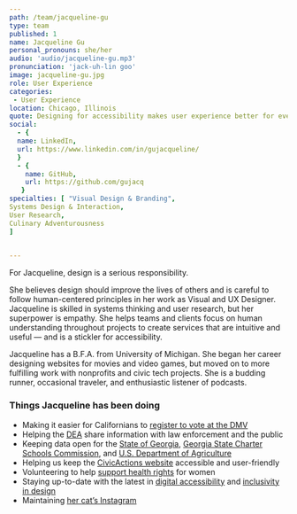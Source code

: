 ```yaml
---
path: /team/jacqueline-gu
type: team
published: 1
name: Jacqueline Gu
personal_pronouns: she/her
audio: 'audio/jacqueline-gu.mp3'
pronunciation: 'jack-uh-lin goo'
image: jacqueline-gu.jpg
role: User Experience
categories: 
 - User Experience
location: Chicago, Illinois
quote: Designing for accessibility makes user experience better for everyone, not just people who need it.
social: 
  - {
  name: LinkedIn,
  url: https://www.linkedin.com/in/gujacqueline/
  }
  - {
    name: GitHub,
    url: https://github.com/gujacq
   }
specialties: [ "Visual Design & Branding",
Systems Design & Interaction,
User Research,
Culinary Adventurousness
]

  
---
```


For Jacqueline, design is a serious responsibility. 

She believes design should improve the lives of others and is careful to follow human-centered principles in her work as Visual and UX Designer. Jacqueline is skilled in systems thinking and user research, but her superpower is empathy. She helps teams and clients focus on human understanding throughout projects to create services that are intuitive and useful — and is a stickler for accessibility.

Jacqueline has a B.F.A. from University of Michigan. She began her career designing websites for movies and video games, but moved on to more fulfilling work with nonprofits and civic tech projects. She is a budding runner, occasional traveler, and enthusiastic listener of podcasts.




### Things Jacqueline has been doing
* Making it easier for Californians to [register to vote at the DMV](https://www.dmv.ca.gov/portal/dmv/detail/pubs/newsrel/2018/2018_56)
* Helping the [DEA](https://www.dea.gov/) share information with law enforcement and the public
* Keeping data open for the [State of Georgia](https://data.georgia.gov/), [Georgia State Charter Schools Commission](https://scsc.georgia.gov/), and [U.S. Department of Agriculture](https://data.nal.usda.gov/)
* Helping us keep the [CivicActions website](https://civicactions.com/) accessible and user-friendly
* Volunteering to help [support health rights](https://midwestaccesscoalition.org/) for women
* Staying up-to-date with the latest in [digital accessibility](http://conf.a11yto.com/) and [inclusivity in design](https://www.meetup.com/a11ychi/)
* Maintaining [her cat’s Instagram](https://www.instagram.com/torbjornthecat/)


